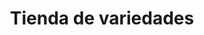 ---
title: "Tienda de variedades"
url: /ciudad-satelite/tienda-de-variedades-avenida-satelite-2/
shop: comodidad
---